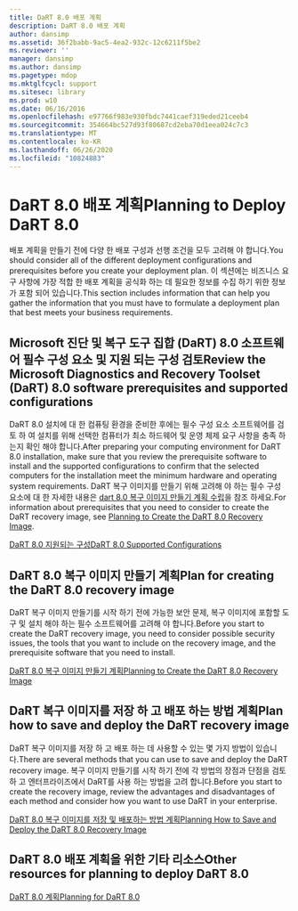 ```yaml
---
title: DaRT 8.0 배포 계획
description: DaRT 8.0 배포 계획
author: dansimp
ms.assetid: 36f2babb-9ac5-4ea2-932c-12c6211f5be2
ms.reviewer: ''
manager: dansimp
ms.author: dansimp
ms.pagetype: mdop
ms.mktglfcycl: support
ms.sitesec: library
ms.prod: w10
ms.date: 06/16/2016
ms.openlocfilehash: e97766f983e930fbdc7441caef319eded21ceeb4
ms.sourcegitcommit: 354664bc527d93f80687cd2eba70d1eea024c7c3
ms.translationtype: MT
ms.contentlocale: ko-KR
ms.lasthandoff: 06/26/2020
ms.locfileid: "10824883"
---
```

# <span data-ttu-id="a0438-103">DaRT 8.0 배포 계획</span><span class="sxs-lookup"><span data-stu-id="a0438-103">Planning to Deploy DaRT 8.0</span></span>


<span data-ttu-id="a0438-104">배포 계획을 만들기 전에 다양 한 배포 구성과 선행 조건을 모두 고려해 야 합니다.</span><span class="sxs-lookup"><span data-stu-id="a0438-104">You should consider all of the different deployment configurations and prerequisites before you create your deployment plan.</span></span> <span data-ttu-id="a0438-105">이 섹션에는 비즈니스 요구 사항에 가장 적합 한 배포 계획을 공식화 하는 데 필요한 정보를 수집 하기 위한 정보가 포함 되어 있습니다.</span><span class="sxs-lookup"><span data-stu-id="a0438-105">This section includes information that can help you gather the information that you must have to formulate a deployment plan that best meets your business requirements.</span></span>

## <span data-ttu-id="a0438-106">Microsoft 진단 및 복구 도구 집합 (DaRT) 8.0 소프트웨어 필수 구성 요소 및 지원 되는 구성 검토</span><span class="sxs-lookup"><span data-stu-id="a0438-106">Review the Microsoft Diagnostics and Recovery Toolset (DaRT) 8.0 software prerequisites and supported configurations</span></span>


<span data-ttu-id="a0438-107">DaRT 8.0 설치에 대 한 컴퓨팅 환경을 준비한 후에는 필수 구성 요소 소프트웨어를 검토 하 여 설치를 위해 선택한 컴퓨터가 최소 하드웨어 및 운영 체제 요구 사항을 충족 하는지 확인 해야 합니다.</span><span class="sxs-lookup"><span data-stu-id="a0438-107">After preparing your computing environment for DaRT 8.0 installation, make sure that you review the prerequisite software to install and the supported configurations to confirm that the selected computers for the installation meet the minimum hardware and operating system requirements.</span></span> <span data-ttu-id="a0438-108">DaRT 복구 이미지를 만들기 위해 고려해 야 하는 필수 구성 요소에 대 한 자세한 내용은 [dart 8.0 복구 이미지 만들기 계획 수립](planning-to-create-the-dart-80-recovery-image-dart-8.md)을 참조 하세요.</span><span class="sxs-lookup"><span data-stu-id="a0438-108">For information about prerequisites that you need to consider to create the DaRT recovery image, see [Planning to Create the DaRT 8.0 Recovery Image](planning-to-create-the-dart-80-recovery-image-dart-8.md).</span></span>

[<span data-ttu-id="a0438-109">DaRT 8.0 지원되는 구성</span><span class="sxs-lookup"><span data-stu-id="a0438-109">DaRT 8.0 Supported Configurations</span></span>](dart-80-supported-configurations-dart-8.md)

## <span data-ttu-id="a0438-110">DaRT 8.0 복구 이미지 만들기 계획</span><span class="sxs-lookup"><span data-stu-id="a0438-110">Plan for creating the DaRT 8.0 recovery image</span></span>


<span data-ttu-id="a0438-111">DaRT 복구 이미지 만들기를 시작 하기 전에 가능한 보안 문제, 복구 이미지에 포함할 도구 및 설치 해야 하는 필수 소프트웨어를 고려해 야 합니다.</span><span class="sxs-lookup"><span data-stu-id="a0438-111">Before you start to create the DaRT recovery image, you need to consider possible security issues, the tools that you want to include on the recovery image, and the prerequisite software that you need to install.</span></span>

[<span data-ttu-id="a0438-112">DaRT 8.0 복구 이미지 만들기 계획</span><span class="sxs-lookup"><span data-stu-id="a0438-112">Planning to Create the DaRT 8.0 Recovery Image</span></span>](planning-to-create-the-dart-80-recovery-image-dart-8.md)

## <span data-ttu-id="a0438-113">DaRT 복구 이미지를 저장 하 고 배포 하는 방법 계획</span><span class="sxs-lookup"><span data-stu-id="a0438-113">Plan how to save and deploy the DaRT recovery image</span></span>


<span data-ttu-id="a0438-114">DaRT 복구 이미지를 저장 하 고 배포 하는 데 사용할 수 있는 몇 가지 방법이 있습니다.</span><span class="sxs-lookup"><span data-stu-id="a0438-114">There are several methods that you can use to save and deploy the DaRT recovery image.</span></span> <span data-ttu-id="a0438-115">복구 이미지 만들기를 시작 하기 전에 각 방법의 장점과 단점을 검토 하 고 엔터프라이즈에서 DaRT를 사용 하는 방법을 고려 합니다.</span><span class="sxs-lookup"><span data-stu-id="a0438-115">Before you start to create the recovery image, review the advantages and disadvantages of each method and consider how you want to use DaRT in your enterprise.</span></span>

[<span data-ttu-id="a0438-116">DaRT 8.0 복구 이미지를 저장 및 배포하는 방법 계획</span><span class="sxs-lookup"><span data-stu-id="a0438-116">Planning How to Save and Deploy the DaRT 8.0 Recovery Image</span></span>](planning-how-to-save-and-deploy-the-dart-80-recovery-image-dart-8.md)

## <span data-ttu-id="a0438-117">DaRT 8.0 배포 계획을 위한 기타 리소스</span><span class="sxs-lookup"><span data-stu-id="a0438-117">Other resources for planning to deploy DaRT 8.0</span></span>


[<span data-ttu-id="a0438-118">DaRT 8.0 계획</span><span class="sxs-lookup"><span data-stu-id="a0438-118">Planning for DaRT 8.0</span></span>](planning-for-dart-80-dart-8.md)

 

 





